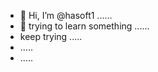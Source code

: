 - 👋 Hi, I’m @hasoft1 ......
- 👀 trying to learn something ......
- keep trying .....
- .....
- .....

<!---
hasoft1/hasoft1 is a ✨ special ✨ repository because its `README.md` (this file) appears on your GitHub profile.
You can click the Preview link to take a look at your changes.
--->
